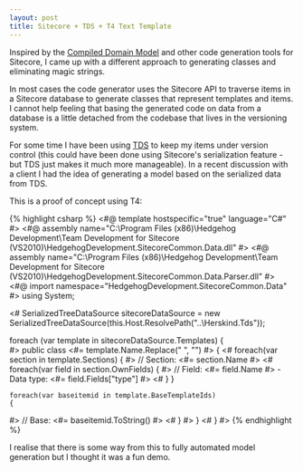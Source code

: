 ```yaml
---
layout: post
title: Sitecore + TDS + T4 Text Template
---
```


Inspired by the [Compiled Domain Model](http://trac.sitecore.net/CompiledDomainModel) and other code generation tools for Sitecore, I came up with a different approach to generating classes and eliminating magic strings.

In most cases the code generator uses the Sitecore API to traverse items in a Sitecore database to generate classes that represent templates and items. I cannot help feeling that basing the generated code on data from a database is a little detached from the codebase that lives in the versioning system.

For some time I have been using [TDS](http://hhogdev.com/products/team-development-for-sitecore.aspx "Team Development for Sitecore") to keep my items under version control (this could have been done using Sitecore&#39;s serialization feature - but TDS just makes it much more manageable). In a recent discussion with a client I had the idea of generating a model based on the serialized data from TDS.

This is a proof of concept using T4:

{% highlight csharp %}
<#@ template hostspecific="true" language="C#" #>
<#@ assembly name="C:\Program Files (x86)\Hedgehog Development\Team Development for Sitecore (VS2010)\HedgehogDevelopment.SitecoreCommon.Data.dll" #>
<#@ assembly name="C:\Program Files (x86)\Hedgehog Development\Team Development for Sitecore (VS2010)\HedgehogDevelopment.SitecoreCommon.Data.Parser.dll" #>
<#@ import namespace="HedgehogDevelopment.SitecoreCommon.Data" #>
using System;   

<# 
SerializedTreeDataSource sitecoreDataSource = new SerializedTreeDataSource(this.Host.ResolvePath("..\\Herskind.Tds"));

foreach (var template in sitecoreDataSource.Templates)
{    
#>
public class <#= template.Name.Replace(" ", "") #>
{
<#
    foreach(var section in template.Sections)
    {
#>
    // Section: <#= section.Name #>
<#
        foreach(var field in section.OwnFields)
        {
#>
    // Field: <#= field.Name #> - Data type: <#= field.Fields["type"] #>
<#
        }
    }

    foreach(var baseitemid in template.BaseTemplateIds)
    {
#>
    // Base: <#= baseitemid.ToString() #>
<#
    }
#>
}
<#
}
#>
{% endhighlight %}


I realise that there is some way from this to fully automated model generation but I thought it was a fun demo.
